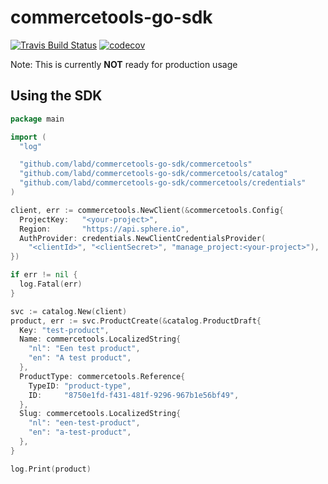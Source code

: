 # commercetools-go-sdk

[![Travis Build Status](https://travis-ci.org/labd/commercetools-go-sdk.svg?branch=master)](https://travis-ci.org/labd/commercetools-go-sdk)
[![codecov](https://codecov.io/gh/LabD/commercetools-go-sdk/branch/master/graph/badge.svg)](https://codecov.io/gh/LabD/commercetools-go-sdk)

Note: This is currently **NOT** ready for production usage

## Using the SDK


```go
package main

import (
  "log"

  "github.com/labd/commercetools-go-sdk/commercetools"
  "github.com/labd/commercetools-go-sdk/commercetools/catalog"
  "github.com/labd/commercetools-go-sdk/commercetools/credentials"
)

client, err := commercetools.NewClient(&commercetools.Config{
  ProjectKey:   "<your-project>",
  Region:       "https://api.sphere.io",
  AuthProvider: credentials.NewClientCredentialsProvider(
    "<clientId>", "<clientSecret>", "manage_project:<your-project>"),
})

if err != nil {
  log.Fatal(err)
}

svc := catalog.New(client)
product, err := svc.ProductCreate(&catalog.ProductDraft{
  Key: "test-product",
  Name: commercetools.LocalizedString{
    "nl": "Een test product",
    "en": "A test product",
  },
  ProductType: commercetools.Reference{
    TypeID: "product-type",
    ID:     "8750e1fd-f431-481f-9296-967b1e56bf49",
  },
  Slug: commercetools.LocalizedString{
    "nl": "een-test-product",
    "en": "a-test-product",
  },
}

log.Print(product)

```
